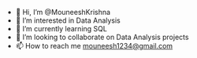 - 👋 Hi, I’m @MouneeshKrishna
- 👀 I’m interested in Data Analysis
- 🌱 I’m currently learning SQL
- 💞️ I’m looking to collaborate on Data Analysis projects
- 📫 How to reach me mouneesh1234@gmail.com

<!---
MouneeshKrishna/MouneeshKrishna is a ✨ special ✨ repository because its `README.md` (this file) appears on your GitHub profile.
You can click the Preview link to take a look at your changes.
--->
